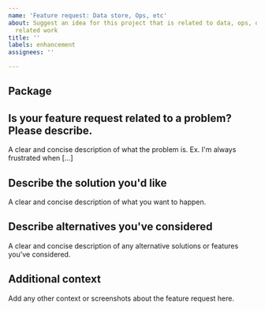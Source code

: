 ```yaml
---
name: 'Feature request: Data store, Ops, etc'
about: Suggest an idea for this project that is related to data, ops, or other non-design
  related work
title: ''
labels: enhancement
assignees: ''

---
```


## Package

## Is your feature request related to a problem? Please describe.
A clear and concise description of what the problem is. Ex. I'm always frustrated when [...]

## Describe the solution you'd like
A clear and concise description of what you want to happen.

## Describe alternatives you've considered
A clear and concise description of any alternative solutions or features you've considered.

## Additional context
Add any other context or screenshots about the feature request here.
